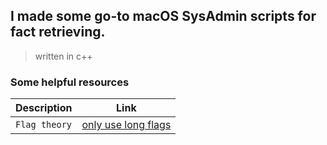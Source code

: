 ## I made some go-to macOS SysAdmin scripts for fact retrieving. 

> written in c++

### Some helpful resources

| Description | Link |
| --- | --- |
| `Flag theory` | [only use long flags](https://changelog.com/posts/use-long-flags-when-scripting) |

